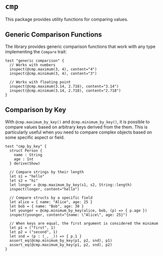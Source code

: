 # `cmp`

This package provides utility functions for comparing values.

## Generic Comparison Functions

The library provides generic comparison functions that work with any type implementing the `Compare` trait:

```moonbit
test "generic comparison" {
  // Works with numbers
  inspect(@cmp.maximum(3, 4), content="4")
  inspect(@cmp.minimum(3, 4), content="3")

  // Works with floating point
  inspect(@cmp.maximum(3.14, 2.718), content="3.14")
  inspect(@cmp.minimum(3.14, 2.718), content="2.718")
}
```

## Comparison by Key

With `@cmp.maximum_by_key()` and `@cmp.minimum_by_key()`, it is possible to compare values based on arbitrary keys derived from the them. This is particularly useful when you need to compare complex objects based on some specific aspect or field.

```moonbit
test "cmp_by_key" {
  struct Person {
    name : String
    age : Int
  } derive(Show)

  // Compare strings by their length
  let s1 = "hello"
  let s2 = "hi"
  let longer = @cmp.maximum_by_key(s1, s2, String::length)
  inspect(longer, content="hello")

  // Compare structs by a specific field
  let alice = { name: "Alice", age: 25 }
  let bob = { name: "Bob", age: 30 }
  let younger = @cmp.minimum_by_key(alice, bob, (p) => { p.age })
  inspect(younger, content="{name: \"Alice\", age: 25}")

  // When keys are equal, the first argument is considered the minimum
  let p1 = ("first", 1)
  let p2 = ("second", 1)
  let snd = (p : (_, _)) => { p.1 }
  assert_eq(@cmp.minimum_by_key(p1, p2, snd), p1)
  assert_eq(@cmp.maximum_by_key(p1, p2, snd), p2)
}
```
